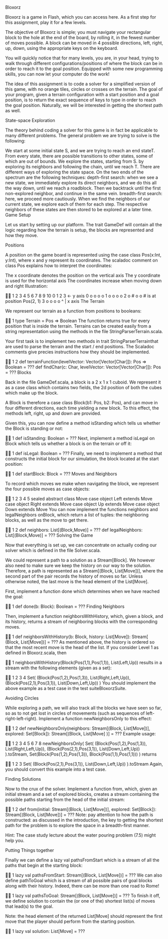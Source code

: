 Bloxorz

Bloxorz is a game in Flash, which you can access here. As a first step for this assignment, play it for a few levels.

The objective of Bloxorz is simple; you must navigate your rectangular block to the hole at the end of the board, by rolling it, in the fewest number of moves possible. A block can be moved in 4 possible directions, left, right, up, down, using the appropriate keys on the keyboard.

You will quickly notice that for many levels, you are, in your head, trying to walk through different configurations/positions of where the block can be in order to reach it to the goal position. Equipped with some new programming skills, you can now let your computer do the work!

The idea of this assignment is to code a solver for a simplified version of this game, with no orange tiles, circles or crosses on the terrain. The goal of your program, given a terrain configuration with a start position and a goal position, is to return the exact sequence of keys to type in order to reach the goal position. Naturally, we will be interested in getting the shortest path as well.

State-space Exploration

The theory behind coding a solver for this game is in fact be applicable to many different problems. The general problem we are trying to solve is the following:

We start at some initial state S, and we are trying to reach an end stateT.
From every state, there are possible transitions to other states, some of which are out of bounds.
We explore the states, starting from S. by exploring its neighbors and following the chain, until we reach T. There are different ways of exploring the state space. On the two ends of the spectrum are the following techniques:
depth-first search: when we see a new state, we immediately explore its direct neighbors, and we do this all the way down, until we reach a roadblock. Then we backtrack until the first non-explored neighbor, and continue in the same vein.
breadth-first search: here, we proceed more cautiously. When we find the neighbors of our current state, we explore each of them for each step. The respective neighbors of these states are then stored to be explored at a later time.
Game Setup

Let us start by setting up our platform. The trait GameDef will contain all the logic regarding how the terrain is setup, the blocks are represented and how they move.

Positions

A position on the game board is represented using the case class Pos(x:Int, y:Int), where x and y represent its coordinates. The scaladoc comment on class Pos explains how to interpret the coordinates:

The x coordinate denotes the position on the vertical axis
The y coordinate is used for the horizontal axis
The coordinates increase when moving down and right
Illustration:



1
2
3
4
5
6
7
8
9
10
  0 1 2 3   <- y axis
0 o o o o
1 o o o o
2 o # o o    # is at position Pos(2, 1)
3 o o o o
^
|
x axis
The Terrain

We represent our terrain as a function from positions to booleans:



1
type Terrain = Pos => Boolean
The function returns true for every position that is inside the terrain. Terrains can be created easily from a string representation using the methods in the file StringParserTerrain.scala.

Your first task is to implement two methods in trait StringParserTerrainthat are used to parse the terrain and the start / end positions. The Scaladoc comments give precies instructions how they should be implemented.



1
2
def terrainFunction(levelVector: Vector[Vector[Char]]): Pos =>
    Boolean = ???
def findChar(c: Char, levelVector: Vector[Vector[Char]]): Pos = ???
Blocks

Back in the file GameDef.scala, a block is a 2 x 1 x 1 cuboid. We represent it as a case class which contains two fields, the 2d position of both the cubes which make up the block.

A Block is therefore a case class Block(b1: Pos, b2: Pos), and can move in four different directions, each time yielding a new block. To this effect, the methods left, right, up and down are provided.

Given this, you can now define a method isStanding which tells us whether the Block is standing or not:



1
def isStanding: Boolean = ???
Next, implement a method isLegal on Block which tells us whether a block is on the terrain or off it:



1
def isLegal: Boolean = ???
Finally, we need to implement a method that constructs the initial block for our simulation, the block located at the start position:



1
def startBlock: Block = ???
Moves and Neighbors

To record which moves we make when navigating the block, we represent the four possible moves as case objects:



1
2
3
4
5
sealed abstract class Move
case object Left  extends Move
case object Right extends Move
case object Up    extends Move
case object Down  extends Move
You can now implement the functions neighbors and legalNeighbors onBlock, which return a list of tuples: the neighboring blocks, as well as the move to get there.



1
2
def neighbors: List[(Block,Move)] = ???
def legalNeighbors: List[(Block,Move)] = ???
Solving the Game

Now that everything is set up, we can concentrate on actually coding our solver which is defined in the file Solver.scala.

We could represent a path to a solution as a Stream[Block]. We however also need to make sure we keep the history on our way to the solution. Therefore, a path is represented as a Stream[(Block, List[Move])], where the second part of the pair records the history of moves so far. Unless otherwise noted, the last move is the head element of the List[Move].

First, implement a function done which determines when we have reached the goal:



1
def done(b: Block): Boolean = ???
Finding Neighbors

Then, implement a function neighborsWithHistory, which, given a block, and its history, returns a stream of neighboring blocks with the corresponding moves.



1
def neighborsWithHistory(b: Block, history: List[Move]): Stream[
    (Block, List[Move])] = ???
As mentioned above, the history is ordered so that the most recent move is the head of the list. If you consider Level 1 as defined in Bloxorz.scala, then



1
neighborsWithHistory(Block(Pos(1,1),Pos(1,1)), List(Left,Up))
results in a stream with the following elements (given as a set):



1
2
3
4
Set(
  (Block(Pos(1,2),Pos(1,3)), List(Right,Left,Up)),
  (Block(Pos(2,1),Pos(3,1)), List(Down,Left,Up))
)
You should implement the above example as a test case in the test suiteBloxorzSuite.

Avoiding Circles

While exploring a path, we will also track all the blocks we have seen so far, so as to not get lost in circles of movements (such as sequences of left-right-left-right). Implement a function newNeighborsOnly to this effect:



1
2
def newNeighborsOnly(neighbors: Stream[(Block, List[Move])],
                     explored: Set[Block]): Stream[(Block, List[Move]
                         )] = ???
Example usage:



1
2
3
4
5
6
7
8
newNeighborsOnly(
  Set(
    (Block(Pos(1,2),Pos(1,3)), List(Right,Left,Up)),
    (Block(Pos(2,1),Pos(3,1)), List(Down,Left,Up))
  ).toStream,
  Set(Block(Pos(1,2),Pos(1,3)), Block(Pos(1,1),Pos(1,1)))
)
returns



1
2
3
  Set(
    (Block(Pos(2,1),Pos(3,1)), List(Down,Left,Up))
  ).toStream
Again, you should convert this example into a test case.

Finding Solutions

Now to the crux of the solver. Implement a function from, which, given an initial stream and a set of explored blocks, creates a stream containing the possible paths starting from the head of the initial stream:



1
2
def from(initial: Stream[(Block, List[Move])],
         explored: Set[Block]): Stream[(Block, List[Move])] = ???
Note: pay attention to how the path is constructed: as discussed in the introduction, the key to getting the shortest path for the problem is to explore the space in a breadth-first manner.

Hint: The case study lecture about the water pouring problem (7.5) might help you.

Putting Things together

Finally we can define a lazy val pathsFromStart which is a stream of all the paths that begin at the starting block:



1
lazy val pathsFromStart: Stream[(Block, List[Move])] = ???
We can also define pathToGoal which is a stream of all possible pairs of goal blocks along with their history. Indeed, there can be more than one road to Rome!



1
lazy val pathsToGoal: Stream[(Block, List[Move])] = ???
To finish it off, we define solution to contain the (or one of the) shortest list(s) of moves that lead(s) to the goal.

Note: the head element of the returned List[Move] should represent the first move that the player should perform from the starting position.



1
lazy val solution: List[Move] = ???
